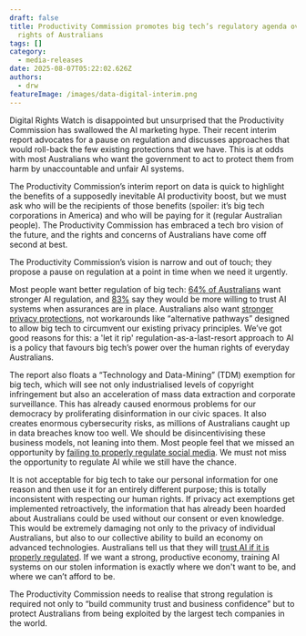 ```yaml
---
draft: false
title: Productivity Commission promotes big tech’s regulatory agenda over the
  rights of Australians
tags: []
category:
  - media-releases
date: 2025-08-07T05:22:02.626Z
authors:
  - drw
featureImage: /images/data-digital-interim.png
---
```

Digital Rights Watch is disappointed but unsurprised that the Productivity Commission has swallowed the AI marketing hype. Their recent interim report advocates for a pause on regulation and discusses approaches that would roll-back the few existing protections that we have. This is at odds with most Australians who want the government to act to protect them from harm by unaccountable and unfair AI systems. 



The Productivity Commission’s interim report on data is quick to highlight the benefits of a supposedly inevitable AI productivity boost, but we must ask who will be the recipients of those benefits (spoiler: it’s big tech corporations in America) and who will be paying for it (regular Australian people). The Productivity Commission has embraced a tech bro vision of the future, and the rights and concerns of Australians have come off second at best.



The Productivity Commission’s vision is narrow and out of touch; they propose a pause on regulation at a point in time when we need it urgently. 

Most people want better regulation of big tech: [64% of Australians](https://www.auda.org.au/news-insights/research-reports/digital-lives-of-australians/) want stronger AI regulation, and [83%](https://kpmg.com/au/en/home/insights/2025/04/trust-in-ai-global-insights-2025.html) say they would be more willing to trust AI systems when assurances are in place. Australians also want [stronger privacy protections](https://www.oaic.gov.au/engage-with-us/research-and-training-resources/research/australian-community-attitudes-to-privacy-survey/australian-community-attitudes-to-privacy-survey-2023-infographic), not workarounds like “alternative pathways” designed to allow big tech to circumvent our existing privacy principles. We’ve got good reasons for this: a 'let it rip' regulation-as-a-last-resort approach to AI is a policy that favours big tech’s power over the human rights of everyday Australians. 



The report also floats a “Technology and Data-Mining” (TDM) exemption for big tech, which will see not only industrialised levels of copyright infringement but also an acceleration of mass data extraction and corporate surveillance. This has already caused enormous problems for our democracy by proliferating disinformation in our civic spaces. It also creates enormous cybersecurity risks, as millions of Australians caught up in data breaches know too well. We should be disincentivising these business models, not leaning into them. Most people feel that we missed an opportunity by [failing to properly regulate social media](https://www.abc.net.au/news/2024-08-19/social-media-polling-australians-back-regulation-age-limits/104233852). We must not miss the opportunity to regulate AI while we still have the chance. 



It is not acceptable for big tech to take our personal information for one reason and then use it for an entirely different purpose; this is totally inconsistent with respecting our human rights. If privacy act exemptions get implemented retroactively, the information that has already been hoarded about Australians could be used without our consent or even knowledge. This would be extremely damaging not only to the privacy of individual Australians, but also to our collective ability to build an economy on advanced technologies. Australians tell us that they will [trust AI if it is properly regulated](https://kpmg.com/au/en/home/insights/2025/04/trust-in-ai-global-insights-2025.html). If we want a strong, productive economy, training AI systems on our stolen information is exactly where we don't want to be, and where we can’t afford to be. 



The Productivity Commission needs to realise that strong regulation is required not only to “build community trust and business confidence” but to protect Australians from being exploited by the largest tech companies in the world.